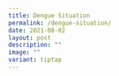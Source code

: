 ```yaml
---
title: Dengue Situation
permalink: /dengue-situation/
date: 2021-08-02
layout: post
description: ""
image: ""
variant: tiptap
---
```

